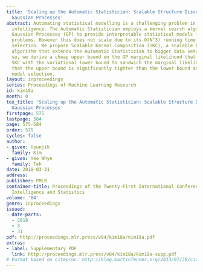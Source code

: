 ```yaml
---
title: 'Scaling up the Automatic Statistician: Scalable Structure Discovery using
  Gaussian Processes'
abstract: Automating statistical modelling is a challenging problem in artificial
  intelligence. The Automatic Statistician employs a kernel search algorithm using
  Gaussian Processes (GP) to provide interpretable statistical models for regression
  problems. However this does not scale due to its O(N^3) running time for the model
  selection. We propose Scalable Kernel Composition (SKC), a scalable kernel search
  algorithm that extends the Automatic Statistician to bigger data sets. In doing
  so, we derive a cheap upper bound on the GP marginal likelihood that is used in
  SKC with the variational lower bound to sandwich the marginal likelihood. We show
  that the upper bound is significantly tighter than the lower bound and useful for
  model selection.
layout: inproceedings
series: Proceedings of Machine Learning Research
id: kim18a
month: 0
tex_title: 'Scaling up the Automatic Statistician: Scalable Structure Discovery using
  Gaussian Processes'
firstpage: 575
lastpage: 584
page: 575-584
order: 575
cycles: false
author:
- given: Hyunjik
  family: Kim
- given: Yee Whye
  family: Teh
date: 2018-03-31
address: 
publisher: PMLR
container-title: Proceedings of the Twenty-First International Conference on Artificial
  Intelligence and Statistics
volume: '84'
genre: inproceedings
issued:
  date-parts:
  - 2018
  - 3
  - 31
pdf: http://proceedings.mlr.press/v84/kim18a/kim18a.pdf
extras:
- label: Supplementary PDF
  link: http://proceedings.mlr.press/v84/kim18a/kim18a-supp.pdf
# Format based on citeproc: http://blog.martinfenner.org/2013/07/30/citeproc-yaml-for-bibliographies/
---
```

